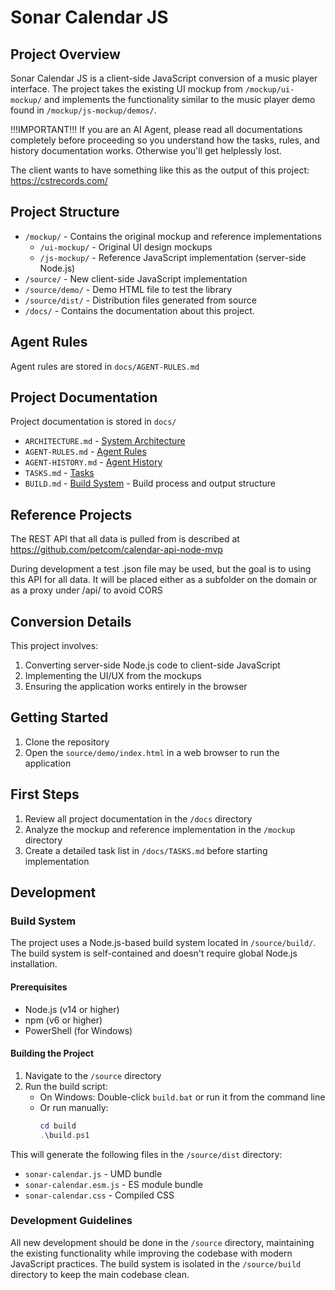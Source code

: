 # Sonar Calendar JS

## Project Overview
Sonar Calendar JS is a client-side JavaScript conversion of a music player interface. The project takes the existing UI mockup from `/mockup/ui-mockup/` and implements the functionality similar to the music player demo found in `/mockup/js-mockup/demos/`.

!!!IMPORTANT!!! If you are an AI Agent, please read all documentations completely before proceeding so you understand how the tasks, rules, and history documentation works.  Otherwise you'll get helplessly lost.

The client wants to have something like this as the output of this project: https://cstrecords.com/



## Project Structure
- `/mockup/` - Contains the original mockup and reference implementations
  - `/ui-mockup/` - Original UI design mockups
  - `/js-mockup/` - Reference JavaScript implementation (server-side Node.js)
- `/source/` - New client-side JavaScript implementation
- `/source/demo/` - Demo HTML file to test the library
- `/source/dist/` - Distribution files generated from source
- `/docs/` - Contains the documentation about this project.

## Agent Rules
Agent rules are stored in `docs/AGENT-RULES.md`

## Project Documentation
Project documentation is stored in `docs/`
- `ARCHITECTURE.md` - [System Architecture](docs/ARCHITECTURE.md)
- `AGENT-RULES.md` - [Agent Rules](docs/AGENT-RULES.md)
- `AGENT-HISTORY.md` - [Agent History](docs/AGENT-HISTORY.md)
- `TASKS.md` - [Tasks](docs/TASKS.md)
- `BUILD.md` - [Build System](docs/BUILD.md) - Build process and output structure


## Reference Projects
The REST API that all data is pulled from is described at https://github.com/petcom/calendar-api-node-mvp

During development a test .json file may be used, but the goal is to using this API for all data.  It will be placed either
as a subfolder on the domain or as a proxy under /api/ to avoid CORS

## Conversion Details
This project involves:
1. Converting server-side Node.js code to client-side JavaScript
2. Implementing the UI/UX from the mockups
3. Ensuring the application works entirely in the browser

## Getting Started
1. Clone the repository
2. Open the `source/demo/index.html` in a web browser to run the application

## First Steps
1. Review all project documentation in the `/docs` directory
2. Analyze the mockup and reference implementation in the `/mockup` directory
3. Create a detailed task list in `/docs/TASKS.md` before starting implementation

## Development

### Build System

The project uses a Node.js-based build system located in `/source/build/`. The build system is self-contained and doesn't require global Node.js installation.

#### Prerequisites
- Node.js (v14 or higher)
- npm (v6 or higher)
- PowerShell (for Windows)

#### Building the Project

1. Navigate to the `/source` directory
2. Run the build script:
   - On Windows: Double-click `build.bat` or run it from the command line
   - Or run manually:
     ```powershell
     cd build
     .\build.ps1
     ```

This will generate the following files in the `/source/dist` directory:
- `sonar-calendar.js` - UMD bundle
- `sonar-calendar.esm.js` - ES module bundle
- `sonar-calendar.css` - Compiled CSS

### Development Guidelines

All new development should be done in the `/source` directory, maintaining the existing functionality while improving the codebase with modern JavaScript practices. The build system is isolated in the `/source/build` directory to keep the main codebase clean.
